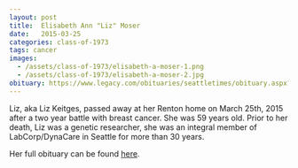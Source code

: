 ```yaml
---
layout: post
title:  Elisabeth Ann "Liz" Moser
date:   2015-03-25
categories: class-of-1973
tags: cancer
images:
  - /assets/class-of-1973/elisabeth-a-moser-1.png
  - /assets/class-of-1973/elisabeth-a-moser-2.jpg
obituary: https://www.legacy.com/obituaries/seattletimes/obituary.aspx?n=elisabeth-ann-keitges-moser&pid=174527455
---
```

Liz, aka Liz Keitges, passed away at her Renton home on March 25th, 2015 after a two year battle with breast cancer. She was 59 years old.  Prior to her death, Liz was a genetic researcher, she was an integral member of LabCorp/DynaCare in Seattle for more than 30 years.

Her full obituary can be found [here](https://www.legacy.com/obituaries/seattletimes/obituary.aspx?n=elisabeth-ann-keitges-moser&pid=174527455).
